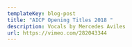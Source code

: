 ```yaml
---
templateKey: blog-post
title: "AICP Opening Titles 2018 "
description: Vocals by Mercedes Aviles
url: https://vimeo.com/282043344
---
```

